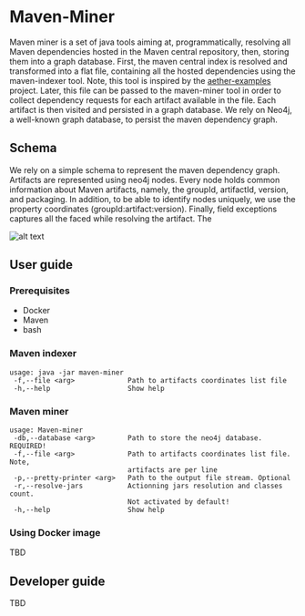 # Maven-Miner

Maven miner is a set of java tools aiming at, programmatically, resolving all Maven dependencies hosted in the Maven central repository, then, storing them into a graph database. First, the maven central index is resolved and transformed into a flat file, containing all the hosted dependencies using the maven-indexer tool. Note, this tool is inspired by the [aether-examples](https://github.com/eclipse/aether-demo) project. Later, this file can be passed to the maven-miner tool in order to collect dependency requests for each artifact available in the file. Each artifact is then visited and persisted in a graph database. We rely on Neo4j, a well-known graph database, to persist the maven dependency graph.

## Schema
We rely on a simple schema to represent the maven dependency graph. Artifacts are represented using neo4j nodes. Every node holds common information about Maven artifacts, namely, the groupId, artifactId, version, and packaging. In addition, to be able to identify nodes uniquely, we use the property coordinates (groupId:artifact:version). Finally, field exceptions captures all the faced while resolving the artifact. The

![alt text](https://github.com/diverse-project/maven-miner/blob/master/schema.png)

## User guide
### Prerequisites
- Docker
- Maven
- bash

### Maven indexer
```
usage: java -jar maven-miner
 -f,--file <arg>             Path to artifacts coordinates list file
 -h,--help                   Show help
```
### Maven miner
```
usage: Maven-miner
 -db,--database <arg>        Path to store the neo4j database. REQUIRED!
 -f,--file <arg>             Path to artifacts coordinates list file. Note,
                             artifacts are per line
 -p,--pretty-printer <arg>   Path to the output file stream. Optional
 -r,--resolve-jars           Actionning jars resolution and classes count.
                             Not activated by default!
 -h,--help                   Show help
```
### Using Docker image
TBD
## Developer guide
TBD
